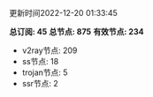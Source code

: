 更新时间2022-12-20 01:33:45

**总订阅: 45**
**总节点: 875**
**有效节点: 234**
- v2ray节点: 209
- ss节点: 18
- trojan节点: 5
- ssr节点: 2
